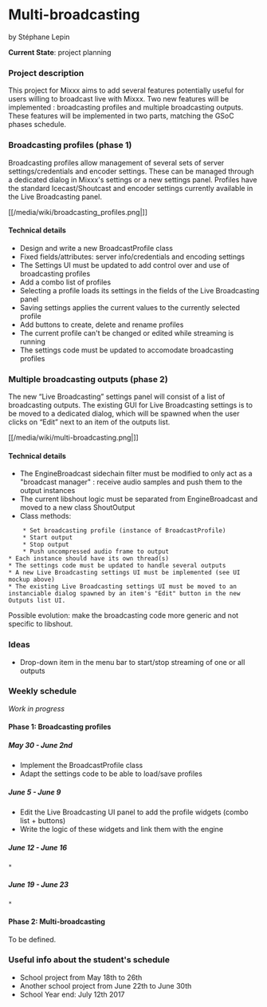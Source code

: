 # Multi-broadcasting

by Stéphane Lepin

**Current State**: project planning

### Project description

This project for Mixxx aims to add several features potentially useful
for users willing to broadcast live with Mixxx. Two new features will be
implemented : broadcasting profiles and multiple broadcasting outputs.
These features will be implemented in two parts, matching the GSoC
phases schedule.

### Broadcasting profiles (phase 1)

Broadcasting profiles allow management of several sets of server
settings/credentials and encoder settings. These can be managed through
a dedicated dialog in Mixxx's settings or a new settings panel. Profiles
have the standard Icecast/Shoutcast and encoder settings currently
available in the Live Broadcasting panel.

[[/media/wiki/broadcasting_profiles.png|]]

#### Technical details

  - Design and write a new BroadcastProfile class
  - Fixed fields/attributes: server info/credentials and encoding
    settings
  - The Settings UI must be updated to add control over and use of
    broadcasting profiles
  - Add a combo list of profiles
  - Selecting a profile loads its settings in the fields of the Live
    Broadcasting panel
  - Saving settings applies the current values to the currently selected
    profile
  - Add buttons to create, delete and rename profiles
  - The current profile can't be changed or edited while streaming is
    running
  - The settings code must be updated to accomodate broadcasting
    profiles

### Multiple broadcasting outputs (phase 2)

The new “Live Broadcasting” settings panel will consist of a list of
broadcasting outputs. The existing GUI for Live Broadcasting settings is
to be moved to a dedicated dialog, which will be spawned when the user
clicks on “Edit” next to an item of the outputs list.

[[/media/wiki/multi-broadcasting.png|]]

#### Technical details

  - The EngineBroadcast sidechain filter must be modified to only act as
    a "broadcast manager" : receive audio samples and push them to the
    output instances
  - The current libshout logic must be separated from EngineBroadcast
    and moved to a new class ShoutOutput
  - Class methods:

<!-- end list -->

``` 
    * Set broadcasting profile (instance of BroadcastProfile)
    * Start output
    * Stop output
    * Push uncompressed audio frame to output
* Each instance should have its own thread(s)
* The settings code must be updated to handle several outputs
* A new Live Broadcasting settings UI must be implemented (see UI mockup above)
* The existing Live Broadcasting settings UI must be moved to an instanciable dialog spawned by an item's "Edit" button in the new Outputs list UI.
```

<span class="underline">Possible evolution</span>: make the broadcasting
code more generic and not specific to libshout.

### Ideas

  - Drop-down item in the menu bar to start/stop streaming of one or all
    outputs

### Weekly schedule

*Work in progress*

#### Phase 1: Broadcasting profiles

##### May 30 - June 2nd

  - Implement the BroadcastProfile class
  - Adapt the settings code to be able to load/save profiles

##### June 5 - June 9

  - Edit the Live Broadcasting UI panel to add the profile widgets
    (combo list + buttons)
  - Write the logic of these widgets and link them with the engine

##### June 12 - June 16

``` 
* 
```

##### June 19 - June 23

``` 
* 
```

#### Phase 2: Multi-broadcasting

To be defined.

### Useful info about the student's schedule

  - School project from May 18th to 26th
  - Another school project from June 22th to June 30th
  - School Year end: July 12th 2017
